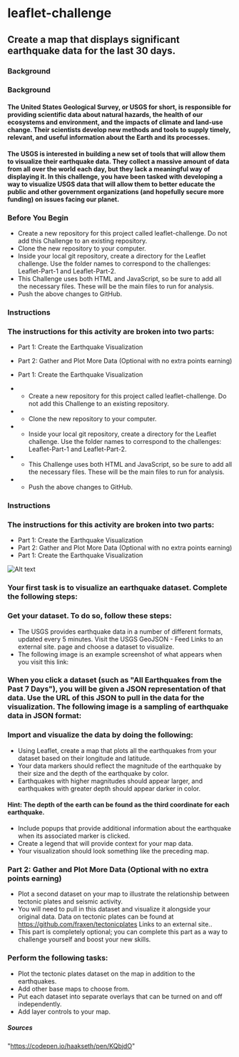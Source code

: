 # leaflet-challenge

## Create a map that displays significant earthquake data for the last 30 days.

### Background

### Background

#### The United States Geological Survey, or USGS for short, is responsible for providing scientific data about natural hazards, the health of our ecosystems and environment, and the impacts of climate and land-use change. Their scientists develop new methods and tools to supply timely, relevant, and useful information about the Earth and its processes.

#### The USGS is interested in building a new set of tools that will allow them to visualize their earthquake data. They collect a massive amount of data from all over the world each day, but they lack a meaningful way of displaying it. In this challenge, you have been tasked with developing a way to visualize USGS data that will allow them to better educate the public and other government organizations (and hopefully secure more funding) on issues facing our planet.


### Before You Begin 

- Create a new repository for this project called leaflet-challenge. Do not add this Challenge to an existing repository.
- Clone the new repository to your computer.
- Inside your local git repository, create a directory for the Leaflet challenge. Use the folder names to correspond to the challenges: Leaflet-Part-1 and Leaflet-Part-2.
- This Challenge uses both HTML and JavaScript, so be sure to add all the necessary files. These will be the main files to run for analysis.
- Push the above changes to GitHub.


### Instructions

### The instructions for this activity are broken into two parts:
- Part 1: Create the Earthquake Visualization
- Part 2: Gather and Plot More Data (Optional with no extra points earning)
- Part 1: Create the Earthquake Visualization

- - Create a new repository for this project called leaflet-challenge. Do not add this Challenge to an existing repository.
- - Clone the new repository to your computer.
- - Inside your local git repository, create a directory for the Leaflet challenge. Use the folder names to correspond to the challenges: Leaflet-Part-1 and Leaflet-Part-2.
- - This Challenge uses both HTML and JavaScript, so be sure to add all the necessary files. These will be the main files to run for analysis.
- - Push the above changes to GitHub.



### Instructions

### The instructions for this activity are broken into two parts:
- Part 1: Create the Earthquake Visualization
- Part 2: Gather and Plot More Data (Optional with no extra points earning)
- Part 1: Create the Earthquake Visualization

![Alt text](/Users/lynn/Documents/leaflet-challenge/static/Images/2-BasicMap.png "Map")


### Your first task is to visualize an earthquake dataset. Complete the following steps:
### Get your dataset. To do so, follow these steps:
- The USGS provides earthquake data in a number of different formats, updated every 5 minutes. Visit the USGS GeoJSON - Feed Links to an external site. page and choose a dataset to visualize. 
- The following image is an example screenshot of what appears when you visit this link:

### When you click a dataset (such as "All Earthquakes from the Past 7 Days"), you will be given a JSON representation of that data. Use the URL of this JSON to pull in the data for the visualization. The following image is a sampling of earthquake data in JSON format:


### Import and visualize the data by doing the following:
- Using Leaflet, create a map that plots all the earthquakes from your dataset based on their longitude and latitude.
- Your data markers should reflect the magnitude of the earthquake by their size and the depth of the earthquake by color. 
- Earthquakes with higher magnitudes should appear larger, and earthquakes with greater depth should appear darker in color.
#### Hint: The depth of the earth can be found as the third coordinate for each earthquake.

- Include popups that provide additional information about the earthquake when its associated marker is clicked.
- Create a legend that will provide context for your map data.
- Your visualization should look something like the preceding map.


### Part 2: Gather and Plot More Data (Optional with no extra points earning)

- Plot a second dataset on your map to illustrate the relationship between tectonic plates and seismic activity. 
- You will need to pull in this dataset and visualize it alongside your original data. Data on tectonic plates can be found at https://github.com/fraxen/tectonicplates Links to an external site..
- This part is completely optional; you can complete this part as a way to challenge yourself and boost your new skills.


### Perform the following tasks:
- Plot the tectonic plates dataset on the map in addition to the earthquakes.
- Add other base maps to choose from.
- Put each dataset into separate overlays that can be turned on and off independently.
- Add layer controls to your map.

##### Sources
"https://codepen.io/haakseth/pen/KQbjdO"